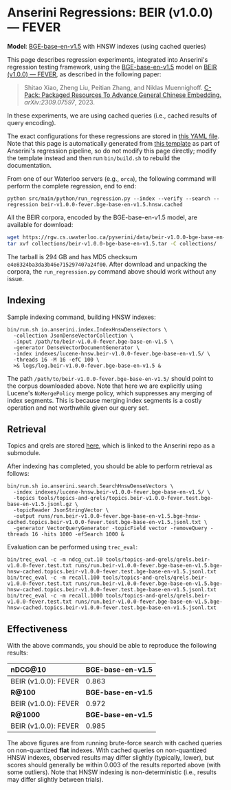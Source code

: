 # Anserini Regressions: BEIR (v1.0.0) &mdash; FEVER

**Model**: [BGE-base-en-v1.5](https://huggingface.co/BAAI/bge-base-en-v1.5) with HNSW indexes (using cached queries)

This page describes regression experiments, integrated into Anserini's regression testing framework, using the [BGE-base-en-v1.5](https://huggingface.co/BAAI/bge-base-en-v1.5) model on [BEIR (v1.0.0) &mdash; FEVER](http://beir.ai/), as described in the following paper:

> Shitao Xiao, Zheng Liu, Peitian Zhang, and Niklas Muennighoff. [C-Pack: Packaged Resources To Advance General Chinese Embedding.](https://arxiv.org/abs/2309.07597) _arXiv:2309.07597_, 2023.

In these experiments, we are using cached queries (i.e., cached results of query encoding).

The exact configurations for these regressions are stored in [this YAML file](../../src/main/resources/regression/beir-v1.0.0-fever.bge-base-en-v1.5.hnsw.cached.yaml).
Note that this page is automatically generated from [this template](../../src/main/resources/docgen/templates/beir-v1.0.0-fever.bge-base-en-v1.5.hnsw.cached.template) as part of Anserini's regression pipeline, so do not modify this page directly; modify the template instead and then run `bin/build.sh` to rebuild the documentation.

From one of our Waterloo servers (e.g., `orca`), the following command will perform the complete regression, end to end:

```
python src/main/python/run_regression.py --index --verify --search --regression beir-v1.0.0-fever.bge-base-en-v1.5.hnsw.cached
```

All the BEIR corpora, encoded by the BGE-base-en-v1.5 model, are available for download:

```bash
wget https://rgw.cs.uwaterloo.ca/pyserini/data/beir-v1.0.0-bge-base-en-v1.5.tar -P collections/
tar xvf collections/beir-v1.0.0-bge-base-en-v1.5.tar -C collections/
```

The tarball is 294 GB and has MD5 checksum `e4e8324ba3da3b46e715297407a24f00`.
After download and unpacking the corpora, the `run_regression.py` command above should work without any issue.

## Indexing

Sample indexing command, building HNSW indexes:

```
bin/run.sh io.anserini.index.IndexHnswDenseVectors \
  -collection JsonDenseVectorCollection \
  -input /path/to/beir-v1.0.0-fever.bge-base-en-v1.5 \
  -generator DenseVectorDocumentGenerator \
  -index indexes/lucene-hnsw.beir-v1.0.0-fever.bge-base-en-v1.5/ \
  -threads 16 -M 16 -efC 100 \
  >& logs/log.beir-v1.0.0-fever.bge-base-en-v1.5 &
```

The path `/path/to/beir-v1.0.0-fever.bge-base-en-v1.5/` should point to the corpus downloaded above.
Note that here we are explicitly using Lucene's `NoMergePolicy` merge policy, which suppresses any merging of index segments.
This is because merging index segments is a costly operation and not worthwhile given our query set.

## Retrieval

Topics and qrels are stored [here](https://github.com/castorini/anserini-tools/tree/master/topics-and-qrels), which is linked to the Anserini repo as a submodule.

After indexing has completed, you should be able to perform retrieval as follows:

```
bin/run.sh io.anserini.search.SearchHnswDenseVectors \
  -index indexes/lucene-hnsw.beir-v1.0.0-fever.bge-base-en-v1.5/ \
  -topics tools/topics-and-qrels/topics.beir-v1.0.0-fever.test.bge-base-en-v1.5.jsonl.gz \
  -topicReader JsonStringVector \
  -output runs/run.beir-v1.0.0-fever.bge-base-en-v1.5.bge-hnsw-cached.topics.beir-v1.0.0-fever.test.bge-base-en-v1.5.jsonl.txt \
  -generator VectorQueryGenerator -topicField vector -removeQuery -threads 16 -hits 1000 -efSearch 1000 &
```

Evaluation can be performed using `trec_eval`:

```
bin/trec_eval -c -m ndcg_cut.10 tools/topics-and-qrels/qrels.beir-v1.0.0-fever.test.txt runs/run.beir-v1.0.0-fever.bge-base-en-v1.5.bge-hnsw-cached.topics.beir-v1.0.0-fever.test.bge-base-en-v1.5.jsonl.txt
bin/trec_eval -c -m recall.100 tools/topics-and-qrels/qrels.beir-v1.0.0-fever.test.txt runs/run.beir-v1.0.0-fever.bge-base-en-v1.5.bge-hnsw-cached.topics.beir-v1.0.0-fever.test.bge-base-en-v1.5.jsonl.txt
bin/trec_eval -c -m recall.1000 tools/topics-and-qrels/qrels.beir-v1.0.0-fever.test.txt runs/run.beir-v1.0.0-fever.bge-base-en-v1.5.bge-hnsw-cached.topics.beir-v1.0.0-fever.test.bge-base-en-v1.5.jsonl.txt
```

## Effectiveness

With the above commands, you should be able to reproduce the following results:

| **nDCG@10**                                                                                                  | **BGE-base-en-v1.5**|
|:-------------------------------------------------------------------------------------------------------------|-----------|
| BEIR (v1.0.0): FEVER                                                                                         | 0.863     |
| **R@100**                                                                                                    | **BGE-base-en-v1.5**|
| BEIR (v1.0.0): FEVER                                                                                         | 0.972     |
| **R@1000**                                                                                                   | **BGE-base-en-v1.5**|
| BEIR (v1.0.0): FEVER                                                                                         | 0.985     |

The above figures are from running brute-force search with cached queries on non-quantized **flat** indexes.
With cached queries on non-quantized HNSW indexes, observed results may differ slightly (typically, lower), but scores should generally be within 0.003 of the results reported above (with some outliers).
Note that HNSW indexing is non-deterministic (i.e., results may differ slightly between trials).
